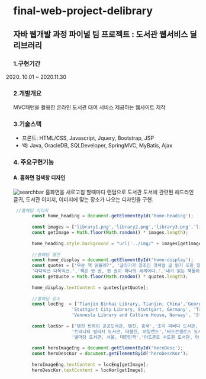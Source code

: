 # final-web-project-delibrary
## 자바 웹개발 과정 파이널 팀 프로젝트 : 도서관 웹서비스 딜리브러리

### 1.구현기간
2020. 10.01 ~ 2020.11.30

### 2.개발개요
MVC패턴을 활용한 온라인 도서관 대여 서비스 제공하는 웹사이트 제작 

### 3.기술스택
  - 프론트: HTML/CSS, Javascript, Jquery, Bootstrap, JSP
  - 백: Java, OracleDB, SQLDeveloper, SpringMVC, MyBatis, Ajax

### 4. 주요구현기능
  #### A. 홈화면 검색창 디자인
  ![searchbar](delibraryGIF/01.home.gif)
  홈화면을 새로고침 할때마다 랜덤으로 도서관 도서에 관련된 헤드라인 글귀, 도서관 이미지, 이미지에 맞는 장소가
  나오는 디자인을 구현.
  ```javascript 
   //홈헤딩 이미지
         const home_heading = document.getElementById('home-heading');
      
         const images = ['library1.png','library2.png','library3.png','library4.png','library5.png','library6.png','library7.png','library8.jpg'];
         const getImage = Math.floor(Math.random() * images.length);
         
         home_heading.style.background = "url('../img/" + images[getImage] + "')";
      
         //홈헤딩 명언
         const home_display = document.getElementById('home-display');
         const quotes = ['무슨 책 읽을래?', '글짓기가 창조인 것처럼 글 읽기 또한 창조이다.', '진정한 책을 만났을 때 그것은 사랑에 빠지는 것과도 같다.', 
         '다다익선 다독익선.','책은 한 권, 한 권이 하나의 세계이다.','네가 읽는 책들이 너를 말해준다.', '한 시간 독서로 누그러지지 않은 걱정은 결코 없다.'];
         const getQuote = Math.floor(Math.random() * quotes.length);
         
         home_display.textContent = quotes[getQuote];
      
         //홈헤딩 장소
         const locEng  = ['Tianjin Binhai Library, Tianjin, China','George Peabody Library, Baltimore, USA', 
                        'Stuttgart City Library, Stuttgart, Germany', 'Trinity College Library, Dublin','Biblioteca Vasconcelos, Mexico City',
                        'Vennesla Library and Culture House, Norway', 'Starfield Library, Seoul, Korea', 'Admont Abbey Library, Admont, Austria' ];
         
         const locKor = ['텐진 빈하이 공공도서관, 텐진, 중국','조지 피바디 도서관, 볼티모어, 미국','슈트트가르트 도서관, 슈트트가르트, 독일',
                        '트리니티 컬리지 도서관, 더블린, 아일랜드','바스콘셀로스 도서관, 멕시코시티, 멕시코','베네슬라 도서관/문화의집, 베네슬라, 노르웨이',
                        '별마당 도서관, 서울, 대한민국','아드몬트 수도원 도서관, 아드몬트, 오스트리아'];
      
         const heroImageEng = document.getElementById('heroDesc');
         const heroDescKor = document.getElementById('heroDescKor');
         
         heroImageEng.textContent = locEng[getImage];
         heroDescKor.textContent = locKor[getImage];
  ```
  
  

   
  


